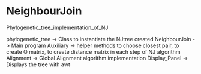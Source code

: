 # NeighbourJoin
Phylogenetic_tree_implementation_of_NJ

phylogenetic_tree -> Class to instantiate the NJtree created 
NeighbourJoin -> Main program
Auxiliary -> helper methods to choose closest pair, to create Q matrix, to create distance matrix in each step of NJ algorithm
Alignment -> Global Alignment algorithm implementation
Display_Panel  -> Displays the tree with awt
